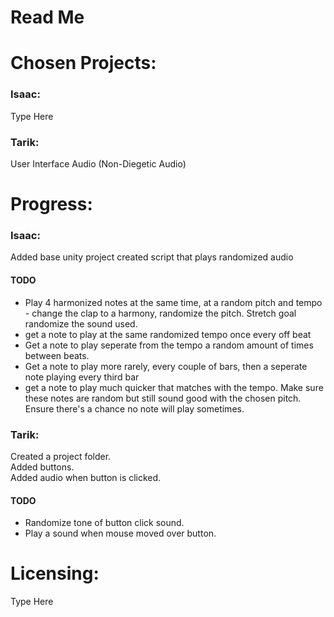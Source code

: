 # Read Me

# Chosen Projects:

### Isaac:

Type Here

### Tarik:

User Interface Audio (Non-Diegetic Audio)

# Progress:

### Isaac:

Added base unity project
created script that plays randomized audio

#### TODO
* Play 4 harmonized notes at the same time, at a random pitch and tempo - change the clap to a harmony, randomize the pitch. Stretch goal randomize the sound used.
* get a note to play at the same randomized tempo once every off beat
* Get a note to play seperate from the tempo a random amount of times between beats.
* Get a note to play more rarely, every couple of bars, then a seperate note playing every third bar
* get a note to play much quicker that matches with the tempo. Make sure these notes are random but still sound good with the chosen pitch. Ensure there's a chance no note will play sometimes.

### Tarik:

Created a project folder.  
Added buttons.  
Added audio when button is clicked.  

#### TODO
* Randomize tone of button click sound.
* Play a sound when mouse moved over button.

# Licensing:

Type Here
